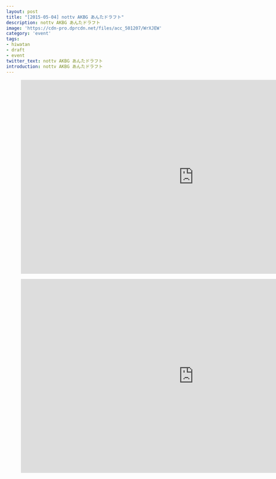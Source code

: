 ```yaml
---
layout: post
title: "[2015-05-04] nottv AKBG あんたドラフト"
description: nottv AKBG あんたドラフト
image: 'https://cdn-pro.dprcdn.net/files/acc_501207/WrXJEW'
category: 'event'
tags:
- hiwatan
- draft
- event
twitter_text: nottv AKBG あんたドラフト
introduction: nottv AKBG あんたドラフト
---
```

<figure class="video_container">
<iframe width="936" height="526" src="https://serviceapi.nmv.naver.com/flash/convertIframeTag.nhn?vid=57ADD379B967F8824BA55A5DA11B5CB5BCA9&outKey=V125f9730669adb8b6bb8977d5a4b782b3374cc2845e886fb702c977d5a4b782b3374" frameborder="no" scrolling="no" webkitallowfullscreen mozallowfullscreen allowfullscreen></iframe>
</figure>

<figure class="video_container">
<iframe width="936" height="526" src="https://serviceapi.nmv.naver.com/flash/convertIframeTag.nhn?vid=57ADD379B967F8824BA55A5DA11B5CB5BCA9&outKey=V125f9730669adb8b6bb8977d5a4b782b3374cc2845e886fb702c977d5a4b782b3374" frameborder="no" scrolling="no" webkitallowfullscreen mozallowfullscreen allowfullscreen></iframe>
</figure>
